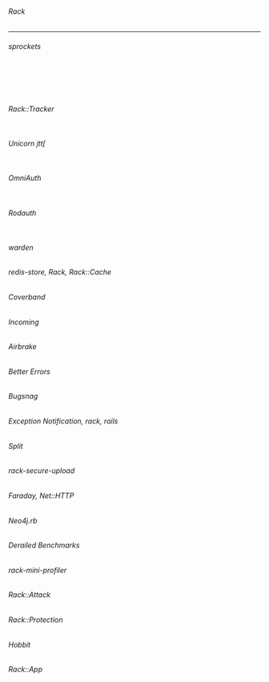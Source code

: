 ###### Rack
---



###### sprockets
```
```

```
```

```
```

```
```

```
```

###### Rack::Tracker
```
```
###### Unicorn jtt[

```
```
###### OmniAuth

```
```
###### Rodauth

```
```
###### warden
###### redis-store, Rack, Rack::Cache

###### Coverband

###### Incoming

###### Airbrake

###### Better Errors

###### Bugsnag

###### Exception Notification, rack, rails

###### Split

###### rack-secure-upload

###### Faraday, Net::HTTP

###### Neo4j.rb 

###### Derailed Benchmarks

###### rack-mini-profiler

###### Rack::Attack

###### Rack::Protection

###### Hobbit

###### Rack::App
```
```

```
```

```
```

```
```

```
```

```
```

```
```

```
```

```
```

```
```

```
```

```
```

```
```

```
```

```
```

```
```

```
```

```
```

```
```

```
```

```
```

```
```

```
```

```
```

```
```

```
```

```
```

```
```

```
```

```
```

```
```

```
```

```
```

```
```

```
```

```
```

```
```

```
```

```
```

